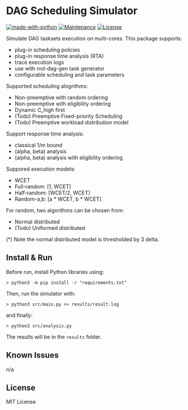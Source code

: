 # DAG Scheduling Simulator

[![made-with-python](https://img.shields.io/badge/Made%20with-Python-1f425f.svg)](https://www.python.org/)
[![Maintenance](https://img.shields.io/badge/Maintained%3F-yes-green.svg)](https://GitHub.com/Naereen/StrapDown.js/graphs/commit-activity)
[![License](http://img.shields.io/:license-mit-blue.svg)](http://badges.mit-license.org)

Simulate DAG tasksets execution on multi-cores. This package supports:

- plug-in scheduling policies
- plug-in response time analysis (RTA)
- trace execution logs
- use with rnd-dag-gen task generator
- configurable scheduling and task parameters


Supported scheduling alogrithms:

- Non-preemptive with random ordering
- Non-preemptive with eligibility ordering
- Dynamic C_high first 
- (Todo) Preemptive Fixed-priority Scheduling 
- (Todo) Preemptive workload distribution model

Support response time analysis:

- classical 1/m bound
- (alpha, beta) analysis
- (alpha, beta) analysis with eligibility ordering


Suppored execution models:

- WCET
- Full-random: [1, WCET]
- Half-random: [WCET/2, WCET]
- Random-a,b: [a * WCET, b * WCET]

For random, two algorithms can be chosen from:

- Normal distributed
- (Todo) Uniformed distributed

(*) Note the normal distributed model is thresholded by 3 delta.


## Install & Run

Before run, install Python libraries using:

`> python3 -m pip install -r "requirements.txt"`

Then, run the simulator with:

`> python3 src/main.py >> results/result.log`

and finally:

`> python3 src/analysis.py`

The results will be in the `results` folder.


## Known Issues

n/a


## License

MIT License
